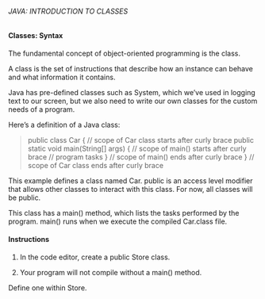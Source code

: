 ###### JAVA: INTRODUCTION TO CLASSES

#### Classes: Syntax

The fundamental concept of object-oriented programming is the class.

A class is the set of instructions that describe how an instance can behave and what information it contains.

Java has pre-defined classes such as System, which we’ve used in logging text to our screen, but we also need to write our own classes for the custom needs of a program.

Here’s a definition of a Java class:

>public class Car {
// scope of Car class starts after curly brace
  public static void main(String[] args) {
    // scope of main() starts after curly brace
    // program tasks
  }
  // scope of main() ends after curly brace
}
// scope of Car class ends after curly brace

This example defines a class named Car. public is an access level modifier that allows other classes to interact with this class. For now, all classes will be public.

This class has a main() method, which lists the tasks performed by the program. main() runs when we execute the compiled Car.class file.

#### Instructions

1. In the code editor, create a public Store class.

2. Your program will not compile without a main() method.

Define one within Store.